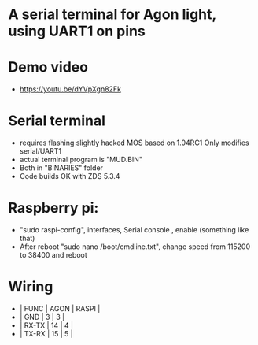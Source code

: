 # A serial terminal for Agon light, using UART1 on pins
# Demo video 
- https://youtu.be/dYVpXgn82Fk
# Serial terminal
- requires flashing slightly hacked MOS based on 1.04RC1 Only modifies serial/UART1
- actual terminal program is "MUD.BIN"
- Both in "BINARIES" folder
- Code builds OK with ZDS 5.3.4

# Raspberry pi: 
- "sudo raspi-config", interfaces, Serial console , enable (something like that)
- After reboot "sudo nano /boot/cmdline.txt", change speed from 115200 to 38400 and reboot

# Wiring
- | FUNC  | AGON | RASPI |
- | GND   |  3   |  3    |
- | RX-TX |  14  |  4    |
- | TX-RX |  15  |  5    |
